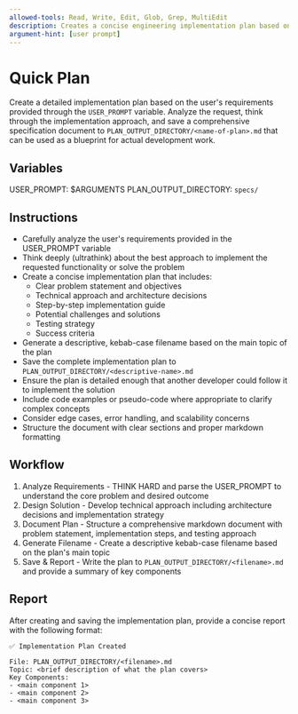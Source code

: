 ```yaml
---
allowed-tools: Read, Write, Edit, Glob, Grep, MultiEdit
description: Creates a concise engineering implementation plan based on user requirements and saves it to specs directory
argument-hint: [user prompt]
---
```


# Quick Plan

Create a detailed implementation plan based on the user's requirements provided through the `USER_PROMPT` variable. Analyze the request, think through the implementation approach, and save a comprehensive specification document to `PLAN_OUTPUT_DIRECTORY/<name-of-plan>.md` that can be used as a blueprint for actual development work.

## Variables

USER_PROMPT: $ARGUMENTS
PLAN_OUTPUT_DIRECTORY: `specs/`

## Instructions

- Carefully analyze the user's requirements provided in the USER_PROMPT variable
- Think deeply (ultrathink) about the best approach to implement the requested functionality or solve the problem
- Create a concise implementation plan that includes:
  - Clear problem statement and objectives
  - Technical approach and architecture decisions
  - Step-by-step implementation guide
  - Potential challenges and solutions
  - Testing strategy
  - Success criteria
- Generate a descriptive, kebab-case filename based on the main topic of the plan
- Save the complete implementation plan to `PLAN_OUTPUT_DIRECTORY/<descriptive-name>.md`
- Ensure the plan is detailed enough that another developer could follow it to implement the solution
- Include code examples or pseudo-code where appropriate to clarify complex concepts
- Consider edge cases, error handling, and scalability concerns
- Structure the document with clear sections and proper markdown formatting

## Workflow

1. Analyze Requirements - THINK HARD and parse the USER_PROMPT to understand the core problem and desired outcome
2. Design Solution - Develop technical approach including architecture decisions and implementation strategy
3. Document Plan - Structure a comprehensive markdown document with problem statement, implementation steps, and testing approach
4. Generate Filename - Create a descriptive kebab-case filename based on the plan's main topic
5. Save & Report - Write the plan to `PLAN_OUTPUT_DIRECTORY/<filename>.md` and provide a summary of key components

## Report

After creating and saving the implementation plan, provide a concise report with the following format:

```
✅ Implementation Plan Created

File: PLAN_OUTPUT_DIRECTORY/<filename>.md
Topic: <brief description of what the plan covers>
Key Components:
- <main component 1>
- <main component 2>
- <main component 3>
```